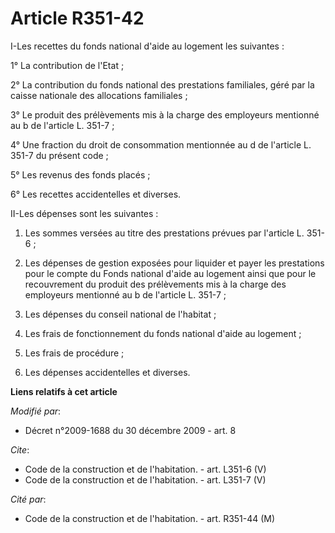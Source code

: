 # Article R351-42

I-Les recettes du fonds national d'aide au logement les suivantes : 

1° La contribution de l'Etat ; 

2° La contribution du fonds national des prestations familiales, géré par la caisse nationale des allocations familiales ; 

3° Le produit des prélèvements mis à la charge des employeurs mentionné au b de l'article L. 351-7 ; 

4° Une fraction du droit de consommation mentionnée au d de l'article L. 351-7 du présent code ; 

5° Les revenus des fonds placés ; 

6° Les recettes accidentelles et diverses. 

II-Les dépenses sont les suivantes : 

1. Les sommes versées au titre des prestations prévues par l'article L. 351-6 ; 

2. Les dépenses de gestion exposées pour liquider et payer les prestations pour le compte du Fonds national d'aide au
logement ainsi que pour le recouvrement du produit des prélèvements mis à la charge des employeurs mentionné au b de
l'article L. 351-7 ; 

3. Les dépenses du conseil national de l'habitat ; 

4. Les frais de fonctionnement du fonds national d'aide au logement ; 

5. Les frais de procédure ; 

6. Les dépenses accidentelles et diverses.

**Liens relatifs à cet article**

_Modifié par_:

  - Décret n°2009-1688 du 30 décembre 2009 - art. 8

_Cite_:

  - Code de la construction et de l'habitation. - art. L351-6 (V)
  - Code de la construction et de l'habitation. - art. L351-7 (V)

_Cité par_:

  - Code de la construction et de l'habitation. - art. R351-44 (M)
